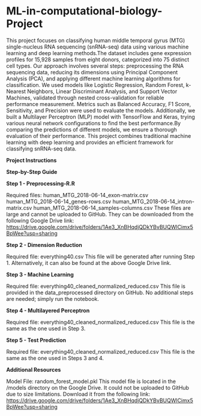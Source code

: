 # ML-in-computational-biology-Project
This project focuses on classifying human middle temporal gyrus (MTG) single-nucleus RNA sequencing (snRNA-seq) data using various machine learning and deep learning methods.The dataset includes gene expression profiles for 15,928 samples from eight donors, categorized into 75 distinct cell types. Our approach involves several steps: preprocessing the RNA sequencing data, reducing its dimensions using Principal Component Analysis (PCA), and applying different machine learning algorithms for classification.
We used models like Logistic Regression, Random Forest, k-Nearest Neighbors, Linear Discriminant Analysis, and Support Vector Machines, validated through nested cross-validation for reliable performance measurement. Metrics such as Balanced Accuracy, F1 Score, Sensitivity, and Precision were used to evaluate the models. Additionally, we built a Multilayer Perceptron (MLP) model with TensorFlow and Keras, trying various neural network configurations to find the best performance.By comparing the predictions of different models, we ensure a thorough evaluation of their performance. This project combines traditional machine learning with deep learning and provides an efficient framework for classifying snRNA-seq data.

**Project Instructions**

**Step-by-Step Guide**

**Step 1 - Preprocessing-R.R**

Required files:
human_MTG_2018-06-14_exon-matrix.csv
human_MTG_2018-06-14_genes-rows.csv
human_MTG_2018-06-14_intron-matrix.csv
human_MTG_2018-06-14_samples-columns.csv
These files are large and cannot be uploaded to GitHub. They can be downloaded from the following Google Drive link: https://drive.google.com/drive/folders/1Ae3_XnBHqdjQDkYBvBUQWlCimx5BpWee?usp=sharing

**Step 2 - Dimension Reduction**

Required file: everything40.csv
This file will be generated after running Step 1. Alternatively, it can also be found at the above Google Drive link.

**Step 3 - Machine Learning**

Required file: everything40_cleaned_normalized_reduced.csv
This file is provided in the data_preprocessed directory on GitHub. No additional steps are needed; simply run the notebook.

**Step 4 - Multilayered Perceptron**

Required file: everything40_cleaned_normalized_reduced.csv
This file is the same as the one used in Step 3.

**Step 5 - Test Prediction**

Required file: everything40_cleaned_normalized_reduced.csv
This file is the same as the one used in Steps 3 and 4.

**Additional Resources**

Model File: random_forest_model.pkl
This model file is located in the /models directory on the Google Drive. It could not be uploaded to GitHub due to size limitations.
Download it from the following link: https://drive.google.com/drive/folders/1Ae3_XnBHqdjQDkYBvBUQWlCimx5BpWee?usp=sharing
